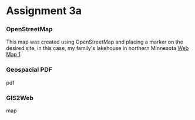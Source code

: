 # Assignment 3a

### OpenStreetMap

This map was created using OpenStreetMap and placing a marker on the desired site, in this case, my family's lakehouse in northern Minnesota
[Web Map 1](Assignment_1/assign3a.html)


### Geospacial PDF

pdf


### GIS2Web

map
